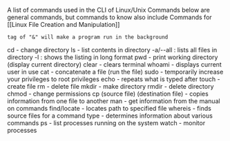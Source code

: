 A list of commands used in the CLI of Linux/Unix
Commands below are general commands, but commands to know also include
Commands for [[Linux File Creation and Manipulation]]

``` ascii
tag of "&" will make a program run in the background
```

cd - change directory
ls - list contents in directory
	-a/--all : lists all files in directory
	-l : shows the listing in long format
pwd - print working directory (display current directory)
clear - clears terminal
whoami - displays current user in use
cat - concatenate a file (run the file)
sudo - temporarily increase your privileges to root privileges
echo - repeats what is typed after
touch - create file
rm - delete file
mkdir - make directory
rmdir - delete directory
chmod - change permissions
cp (source file) (destination file) - copies information from one file to another
man - get information from the manual on commands
find/locate - locates path to specified file
whereis - finds source files for a command
type - determines information about various commands
ps - list processes running on the system
watch - monitor processes